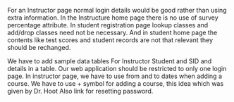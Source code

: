 For an Instructor page normal login details would be good rather than using extra information.
In the Instructure home page there is no use of survey percentage attribute.
In student registration page lookup classes and add/drop classes need not be necessary.
And in student home page the contents like test scores and student records are not that relevant they should be rechanged.

We have to add sample data tables
For Instructor Student and SID and details in a table.
Our web application should be restricted to only one login page.
In instructor page, we have to use from and to dates when adding a course.
We have to use + symbol for adding a course, this idea which was given by Dr. Hoot
Also link for resetting password.

